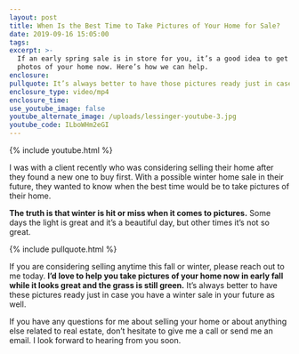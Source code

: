 ```yaml
---
layout: post
title: When Is the Best Time to Take Pictures of Your Home for Sale?
date: 2019-09-16 15:05:00
tags:
excerpt: >-
  If an early spring sale is in store for you, it’s a good idea to get exterior
  photos of your home now. Here’s how we can help.
enclosure:
pullquote: It’s always better to have those pictures ready just in case.
enclosure_type: video/mp4
enclosure_time:
use_youtube_image: false
youtube_alternate_image: /uploads/lessinger-youtube-3.jpg
youtube_code: ILboWHm2eGI
---
```


{% include youtube.html %}

I was with a client recently who was considering selling their home after they found a new one to buy first. With a possible winter home sale in their future, they wanted to know when the best time would be to take pictures of their home.

**The truth is that winter is hit or miss when it comes to pictures.** Some days the light is great and it’s a beautiful day, but other times it’s not so great.&nbsp;

{% include pullquote.html %}

If you are considering selling anytime this fall or winter, please reach out to me today. **I’d love to help you take pictures of your home now in early fall while it looks great and the grass is still green.** It’s always better to have these pictures ready just in case you have a winter sale in your future as well.

If you have any questions for me about selling your home or about anything else related to real estate, don’t hesitate to give me a call or send me an email. I look forward to hearing from you soon.<br>&nbsp;